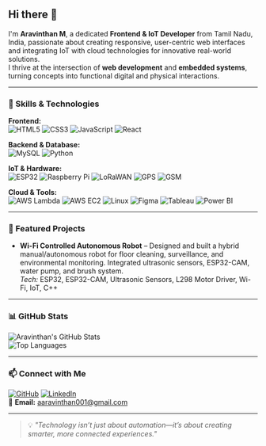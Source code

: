 ## Hi there 👋

I'm **Aravinthan M**, a dedicated **Frontend & IoT Developer** from Tamil Nadu, India, passionate about creating responsive, user-centric web interfaces and integrating IoT with cloud technologies for innovative real-world solutions.  
I thrive at the intersection of **web development** and **embedded systems**, turning concepts into functional digital and physical interactions.

---

### 🚀 Skills & Technologies

**Frontend:**  
![HTML5](https://img.shields.io/badge/HTML5-E34F26?style=for-the-badge&logo=html5&logoColor=white)
![CSS3](https://img.shields.io/badge/CSS3-1572B6?style=for-the-badge&logo=css3&logoColor=white)
![JavaScript](https://img.shields.io/badge/JavaScript-323330?style=for-the-badge&logo=javascript&logoColor=F7DF1E)
![React](https://img.shields.io/badge/React-20232A?style=for-the-badge&logo=react&logoColor=61DAFB)

**Backend & Database:**  
![MySQL](https://img.shields.io/badge/MySQL-005C84?style=for-the-badge&logo=mysql&logoColor=white)
![Python](https://img.shields.io/badge/Python-3776AB?style=for-the-badge&logo=python&logoColor=white)

**IoT & Hardware:**  
![ESP32](https://img.shields.io/badge/ESP32-000000?style=for-the-badge)
![Raspberry Pi](https://img.shields.io/badge/Raspberry%20Pi-A22846?style=for-the-badge&logo=raspberry-pi&logoColor=white)
![LoRaWAN](https://img.shields.io/badge/LoRaWAN-2AABE2?style=for-the-badge)
![GPS](https://img.shields.io/badge/GPS-FFD700?style=for-the-badge)
![GSM](https://img.shields.io/badge/GSM-2E8B57?style=for-the-badge)

**Cloud & Tools:**  
![AWS Lambda](https://img.shields.io/badge/AWS%20Lambda-FF9900?style=for-the-badge&logo=awslambda&logoColor=white)
![AWS EC2](https://img.shields.io/badge/AWS%20EC2-FF9900?style=for-the-badge&logo=amazon-ec2&logoColor=white)
![Linux](https://img.shields.io/badge/Linux-FCC624?style=for-the-badge&logo=linux&logoColor=black)
![Figma](https://img.shields.io/badge/Figma-F24E1E?style=for-the-badge&logo=figma&logoColor=white)
![Tableau](https://img.shields.io/badge/Tableau-E97627?style=for-the-badge&logo=tableau&logoColor=white)
![Power BI](https://img.shields.io/badge/Power%20BI-F2C811?style=for-the-badge&logo=powerbi&logoColor=black)

---

### 💼 Featured Projects

- **Wi-Fi Controlled Autonomous Robot** – Designed and built a hybrid manual/autonomous robot for floor cleaning, surveillance, and environmental monitoring. Integrated ultrasonic sensors, ESP32-CAM, water pump, and brush system.  
  *Tech:* ESP32, ESP32-CAM, Ultrasonic Sensors, L298 Motor Driver, Wi-Fi, IoT, C++

---

### 📊 GitHub Stats

![Aravinthan's GitHub Stats](https://github-readme-stats.vercel.app/api?username=aravinthan001&show_icons=true&theme=radical)  
![Top Languages](https://github-readme-stats.vercel.app/api/top-langs/?username=aravinthan001&layout=compact&theme=radical)

---

### 📫 Connect with Me
[![GitHub](https://img.shields.io/badge/GitHub-100000?style=for-the-badge&logo=github&logoColor=white)](https://github.com/aravinthan001)
[![LinkedIn](https://img.shields.io/badge/LinkedIn-0077B5?style=for-the-badge&logo=linkedin&logoColor=white)](YOUR_LINKEDIN_URL)  
📧 **Email:** aaravinthan001@gmail.com  

---

> 💡 *"Technology isn’t just about automation—it’s about creating smarter, more connected experiences."*
